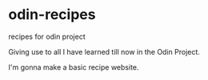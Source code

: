 # odin-recipes
recipes for odin project

Giving use to all I have learned till now in the Odin Project.

I'm gonna make a basic recipe website.